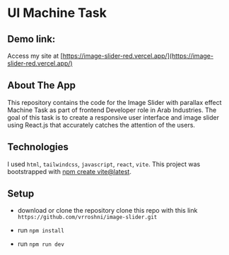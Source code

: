 # UI Machine Task
## Demo link:
Access my site at [https://image-slider-red.vercel.app/](https://image-slider-red.vercel.app/)
## About The App
This repository contains the code for the Image Slider with parallax effect Machine Task as part of frontend Developer role  in  Arab Industries. The goal of this task is to create a responsive  user interface and image slider using React.js that accurately catches the attention of the users.


## Technologies
I used `html`, `tailwindcss`,  `javascript`, `react`, `vite`.
This project was bootstrapped with [npm create vite@latest](https://vitejs.dev/guide/).


## Setup
- download or clone the repository
clone this repo with this link `https://github.com/vrroshni/image-slider.git`

- run `npm install`
- run `npm run dev`


> 
